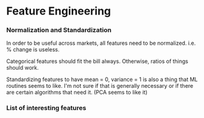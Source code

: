 # Feature Engineering

### Normalization and Standardization
In order to be useful across markets, all features need to be normalized.  i.e. % change is useless.

Categorical features should fit the bill always.  Otherwise, ratios of things should work.

Standardizing features to have mean = 0, variance = 1 is also a thing that ML routines seems to like.
I'm not sure if that is generally necessary or if there are certain algorithms that need it. (PCA seems to like it)

### List of interesting features
